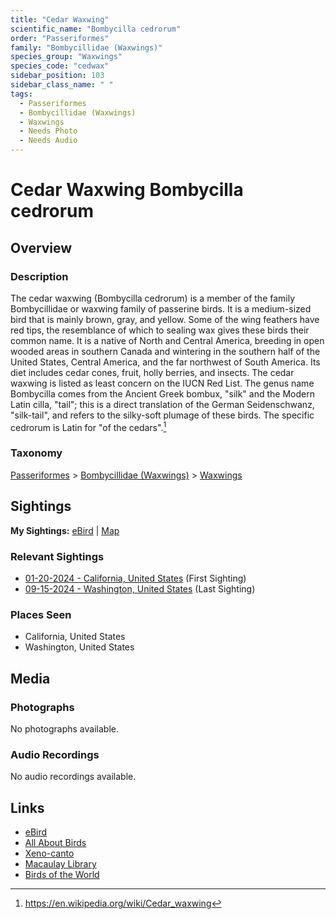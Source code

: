```yaml
---
title: "Cedar Waxwing"
scientific_name: "Bombycilla cedrorum"
order: "Passeriformes"
family: "Bombycillidae (Waxwings)"
species_group: "Waxwings"
species_code: "cedwax"
sidebar_position: 103
sidebar_class_name: " "
tags: 
  - Passeriformes
  - Bombycillidae (Waxwings)
  - Waxwings
  - Needs Photo
  - Needs Audio
---
```


# Cedar Waxwing <span className='sci_name'>Bombycilla cedrorum</span>

## Overview

### Description
The cedar waxwing (Bombycilla cedrorum) is a member of the family Bombycillidae or waxwing family of passerine birds. It is a medium-sized bird that is mainly brown, gray, and yellow. Some of the wing feathers have red tips, the resemblance of which to sealing wax gives these birds their common name. It is a native of North and Central America, breeding in open wooded areas in southern Canada and wintering in the southern half of the United States, Central America, and the far northwest of South America. Its diet includes cedar cones, fruit, holly berries, and insects. The cedar waxwing is listed as least concern on the IUCN Red List.
The genus name Bombycilla comes from the Ancient Greek bombux, "silk" and the Modern Latin cilla, "tail"; this is a direct translation of the German Seidenschwanz, "silk-tail", and refers to the silky-soft plumage of these birds. The specific cedrorum is Latin for "of the cedars".[^1]

[^1]: https://en.wikipedia.org/wiki/Cedar_waxwing

### Taxonomy
[Passeriformes](/tags/passeriformes) > [Bombycillidae (Waxwings)](/tags/bombycillidae-waxwings) > [Waxwings](/tags/waxwings)


## Sightings

**My Sightings:** [eBird](https://ebird.org/lifelist?r=world&time=life&spp=cedwax) | [Map](/map?species_code=cedwax)

### Relevant Sightings

* [01-20-2024 - California, United States](https://ebird.org/checklist/S159359046) (First Sighting)
* [09-15-2024 - Washington, United States](https://ebird.org/checklist/S195264549) (Last Sighting)

### Places Seen

* California, United States
* Washington, United States



## Media
### Photographs
No photographs available.

### Audio Recordings
No audio recordings available.

## Links
* [eBird](https://ebird.org/species/cedwax) 
* [All About Birds](https://www.allaboutbirds.org/guide/cedwax) 
* [Xeno-canto](https://www.xeno-canto.org/species/bombycilla-cedrorum) 
* [Macaulay Library](https://search.macaulaylibrary.org/catalog?taxonCode=cedwax&sort=rating_rank_desc)
* [Birds of the World](https://birdsoftheworld.org/bow/species/cedwax)
